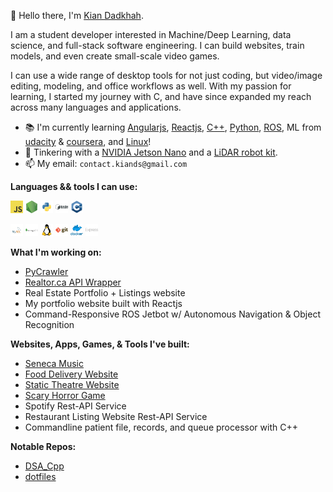
👋 Hello there, I'm [Kian Dadkhah](https://www.linkedin.com/in/kian-dadkhah-019156163/).

I am a student developer interested in Machine/Deep Learning, data science, and full-stack software engineering. I can build websites, train models, and even create small-scale video games. 

I can use a wide range of desktop tools for not just coding, but video/image editing, modeling, and office workflows as well. With my passion for learning, I started my journey with C, and have since expanded my reach across many languages and applications. 

- 📚 I'm currently learning [Angularjs](https://angular.io/), [Reactjs](https://reactjs.org/), [C++](https://isocpp.org), [Python](https://python.org), [ROS](https://ros.org/), ML from [udacity](https://www.udacity.com/courses/ud120) & [coursera](https://www.coursera.org/learn/machine-learning), and [Linux](https://www.linuxfoundation.org/)!
- 🔧 Tinkering with a [NVIDIA Jetson Nano](https://www.nvidia.com/en-us/autonomous-machines/embedded-systems/jetson-nano/education-projects/) and a [LiDAR robot kit](https://www.waveshare.com/jetbot-2gb-ai-kit-for-aws.htm).
- 📫 My email: `contact.kiands@gmail.com`

**Languages && tools I can use:**  

[<code><img height="20" src="https://raw.githubusercontent.com/github/explore/80688e429a7d4ef2fca1e82350fe8e3517d3494d/topics/javascript/javascript.png"></code>](https://www.javascript.com/)
[<code><img height="20" src="https://raw.githubusercontent.com/github/explore/80688e429a7d4ef2fca1e82350fe8e3517d3494d/topics/nodejs/nodejs.png"></code>](https://nodejs.org/)
[<code><img height="20" src="https://raw.githubusercontent.com/github/explore/80688e429a7d4ef2fca1e82350fe8e3517d3494d/topics/python/python.png"></code>](https://www.python.org/)
[<code><img height="20" src="https://raw.githubusercontent.com/github/explore/80688e429a7d4ef2fca1e82350fe8e3517d3494d/topics/bash/bash.png"></code>](https://www.gnu.org/software/bash/)
[<code><img height="20" src="https://raw.githubusercontent.com/github/explore/80688e429a7d4ef2fca1e82350fe8e3517d3494d/topics/cpp/cpp.png"></code>](https://en.wikipedia.org/wiki/C%2B%2B)


[<code><img height="20" src="https://raw.githubusercontent.com/github/explore/80688e429a7d4ef2fca1e82350fe8e3517d3494d/topics/mysql/mysql.png"></code>](https://www.mysql.com/)
[<code><img height="20" src="https://raw.githubusercontent.com/github/explore/80688e429a7d4ef2fca1e82350fe8e3517d3494d/topics/mongodb/mongodb.png"></code>](https://www.mongodb.com/)
[<code><img height="20" src="https://raw.githubusercontent.com/github/explore/80688e429a7d4ef2fca1e82350fe8e3517d3494d/topics/linux/linux.png"></code>](https://www.linux.org/)
[<code><img height="20" src="https://raw.githubusercontent.com/github/explore/80688e429a7d4ef2fca1e82350fe8e3517d3494d/topics/git/git.png"></code>](https://github.com/)
[<code><img height="20" src="https://raw.githubusercontent.com/github/explore/80688e429a7d4ef2fca1e82350fe8e3517d3494d/topics/docker/docker.png"></code>](https://www.docker.com/)
[<code><img height="20" src="https://raw.githubusercontent.com/github/explore/80688e429a7d4ef2fca1e82350fe8e3517d3494d/topics/express/express.png"></code>](https://expressjs.com/)    
  
  
**What I'm working on:**  

- [PyCrawler](https://github.com/techapostle/PyCrawler)
- [Realtor.ca API Wrapper](https://github.com/techapostle/realtorca)
- Real Estate Portfolio + Listings website
- My portfolio website built with Reactjs
- Command-Responsive ROS Jetbot w/ Autonomous Navigation & Object Recognition  

**Websites, Apps, Games, & Tools I've built:**  

- [Seneca Music](https://kiansenecamusic.vercel.app/newReleases)
- [Food Delivery Website](https://mealfresh-kian-12623.herokuapp.com/)
- [Static Theatre Website](https://github.com/techapostle/WEB222-Final)
- [Scary Horror Game](https://github.com/techapostle/ScaryHorrorGame)
- Spotify Rest-API Service
- Restaurant Listing Website Rest-API Service
- Commandline patient file, records, and queue processor with C++  
  
 **Notable Repos:**  
 
 - [DSA_Cpp](https://github.com/techapostle/DSA_Cpp)  
 - [dotfiles](https://github.com/techapostle/dotfiles)
